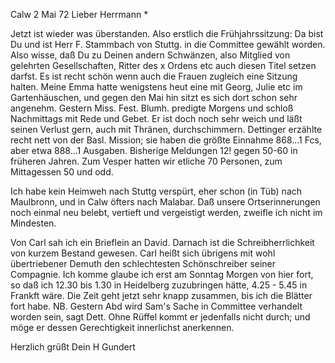  Calw 2 Mai 72
Lieber Herrmann <Mogl>*

Jetzt ist wieder was überstanden. Also erstlich die Frühjahrssitzung: Da bist Du und ist Herr F. Stammbach von Stuttg. in die Committee gewählt worden. Also wisse, daß Du zu Deinen andern Schwänzen, also Mitglied von gelehrten Gesellschaften, Ritter des x Ordens etc auch diesen Titel setzen darfst. Es ist recht schön wenn auch die Frauen zugleich eine Sitzung halten. Meine Emma hatte wenigstens heut eine mit Georg, Julie etc im Gartenhäuschen, und gegen den Mai hin sitzt es sich dort schon sehr angenehm. 
Gestern Miss. Fest. Blumh. predigte Morgens und schloß Nachmittags mit Rede und Gebet. Er ist doch noch sehr weich und läßt seinen Verlust gern, auch mit Thränen, durchschimmern. Dettinger erzählte recht nett von der Basl. Mission; sie haben die größte Einnahme 868...1 Fcs, aber etwa 888...1 Ausgaben. Bisherige Meldungen 12! gegen 50-60 in früheren Jahren. Zum Vesper hatten wir etliche 70 Personen, zum Mittagessen 50 und odd.

Ich habe kein Heimweh nach Stuttg verspürt, eher schon (in Tüb) nach Maulbronn, und in Calw öfters nach Malabar. Daß unsere Ortserinnerungen noch einmal neu belebt, vertieft und vergeistigt werden, zweifle ich nicht im Mindesten.

Von Carl sah ich ein Brieflein an David. Darnach ist die Schreibherrlichkeit von kurzem Bestand gewesen. Carl heißt sich übrigens mit wohl übertriebener Demuth den schlechtesten Schönschreiber seiner Compagnie. 
Ich komme glaube ich erst am Sonntag Morgen von hier fort, so daß ich 12.30 bis 1.30 in Heidelberg zuzubringen hätte, 4.25 - 5.45 in Frankft wäre. 
Die Zeit geht jetzt sehr knapp zusammen, bis ich die Blätter fort habe. NB. Gestern Abd wird Sam's Sache in Committee verhandelt worden sein, sagt Dett. Ohne Rüffel kommt er jedenfalls nicht durch; und möge er dessen Gerechtigkeit innerlichst anerkennen.

 Herzlich grüßt
 Dein H Gundert
